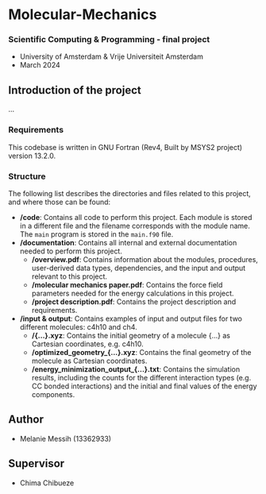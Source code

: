 # Molecular-Mechanics

### Scientific Computing & Programming - final project 
- University of Amsterdam & Vrije Universiteit Amsterdam
- March 2024

## Introduction of the project
...

### Requirements

This codebase is written in GNU Fortran (Rev4, Built by MSYS2 project) version 13.2.0.

### Structure

The following list describes the directories and files related to this project, and where those can be found:

- **/code**: Contains all code to perform this project. Each module is stored in a different file and the filename corresponds with the module name. The `main` program is stored in the `main.f90` file.
- **/documentation**: Contains all internal and external documentation needed to perform this project. 
  - **/overview.pdf**: Contains information about the modules, procedures, user-derived data types, dependencies, and the input and output relevant to this project.
  - **/molecular mechanics paper.pdf**: Contains the force field parameters needed for the energy calculations in this project.
  - **/project description.pdf**: Contains the project description and requirements.
- **/input & output**: Contains examples of input and output files for two different molecules: c4h10 and ch4.
  - **/{...}.xyz**: Contains the initial geometry of a molecule {...} as Cartesian coordinates, e.g. c4h10.
  - **/optimized_geometry_{...}.xyz**: Contains the final geometry of the molecule as Cartesian coordinates.
  - **/energy_minimization_output_{...}.txt**: Contains the simulation results, including the counts for the different interaction types (e.g. CC bonded interactions) and the initial and final values of the energy components. 

## Author
- Melanie Messih (13362933)

## Supervisor
- Chima Chibueze
